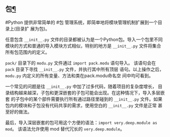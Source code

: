 ## 包[¶](https://pythonguidecn.readthedocs.io/zh/latest/writing/structure.html#id9#id9 "永久链接至标题")

#Python 提供非常简单的 #包 管理系统，即简单地将模块管理机制扩展到一个目录上(目录扩 展为包)。

任意包含 `__init__.py` 文件的目录都被认为是一个Python包。导入一个包里不同 模块的方式和普通的导入模块方式相似，特别的地方是 `__init__.py` 文件将集合 所有包范围内的定义。

`pack/` 目录下的 `modu.py` 文件通过 `import pack.modu` 语句导入。 该语句会在 `pack` 目录下寻找 `__init__.py` 文件，并执行其中所有顶层 语句。以上操作之后，`modu.py` 内定义的所有变量、方法和类在pack.modu命名空 间中均可看到。

一个常见的问题是往 `__init__.py` 中加了过多代码，随着项目的复杂度增长， 目录结构越来越深，子包和更深嵌套的子包可能会出现。在这种情况下，导入多层嵌套 的子包中的某个部件需要执行所有通过路径里碰到的 `__init__.py` 文件。如果 包内的模块和子包没有代码共享的需求，使用空白的 `__init__.py` 文件是正常 甚至好的做法。

最后，导入深层嵌套的包可用这个方便的语法：`import very.deep.module as mod`。 该语法允许使用 mod 替代冗长的 `very.deep.module`。